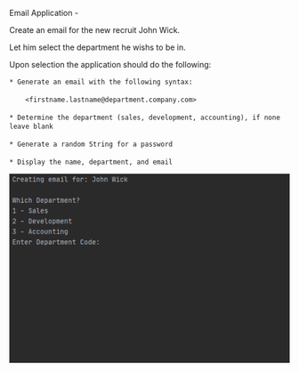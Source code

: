 Email Application -

Create an email for the new recruit John Wick. 

Let him select the department he wishs to be in.

Upon selection the application should do the following:

    * Generate an email with the following syntax:
    
        <firstname.lastname@department.company.com>
        
    * Determine the department (sales, development, accounting), if none leave blank
    
    * Generate a random String for a password
    
    * Display the name, department, and email
    
![](emailapp_vid.gif)
